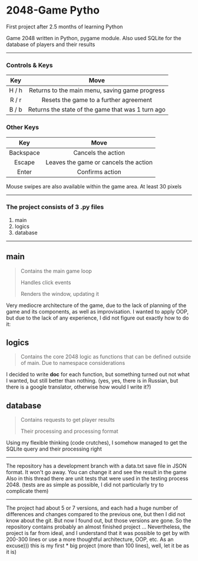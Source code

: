 # 2048-Game Pytho
First project after 2.5 months of learning Python

Game 2048 written in Python, pygame module. 
Also used SQLite for the database of players and their results
***
### Controls & Keys
| Key | Move |
| :---------------: | :---------------: |
|  H / h | Returns to the main menu, saving game progress |
| R / r | Resets the game to a further agreement |
| B / b | Returns the state of the game that was 1 turn ago |

### Other Keys
| Key | Move |
| :---------------: | :---------------: |
|  Backspace | Cancels the action |
| Escape | Leaves the game or cancels the action |
| Enter | Confirms action |
Mouse swipes are also available within the game area. At least 30 pixels
***
### The project consists of 3 .py files
1.	main
2.	logics
3.	database
***
## main
>Contains the main game loop
> 
>Handles click events
> 
>Renders the window, updating it

Very mediocre architecture of the game, due to the lack of planning of the game and its components, as well as improvisation.
I wanted to apply OOP, but due to the lack of any experience, I did not figure out exactly how to do it:

## logics
>Contains the core 2048 logic as functions that can be defined outside of main. Due to namespace considerations

I decided to write __doc__ for each function, but something turned out not what I wanted, but still better than nothing.
(yes, yes, there is in Russian, but there is a google translator, otherwise how would I write it?)

## database
>Contains requests to get player results
> 
>Their processing and processing format

Using my flexible thinking (code crutches), I somehow managed to get the SQLite query and their processing right
***
The repository has a development branch with a data.txt save file in JSON format. It won't go away.
You can change it and see the result in the game
Also in this thread there are unit tests that were used in the testing process 2048. (tests are as simple as possible,
I did not particularly try to complicate them)
***
The project had about 5 or 7 versions, and each had a huge number of differences and changes compared
to the previous one, but then I did not know about the git. But now I found out, but those versions are gone.
So the repository contains probably an almost finished project ... Nevertheless, the project is far from ideal, and 
I understand that it was possible to get by with 200-300 lines or use a more thoughtful architecture, OOP, etc.
As an excuse))) this is my first * big project (more than 100 lines), well, let it be as it is)